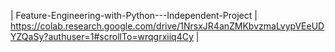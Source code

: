| Feature-Engineering-with-Python---Independent-Project | https://colab.research.google.com/drive/1NrsxJR4anZMKbvzmaLvypVEeUDYZQaSy?authuser=1#scrollTo=wrqgrxiiq4Cy |

